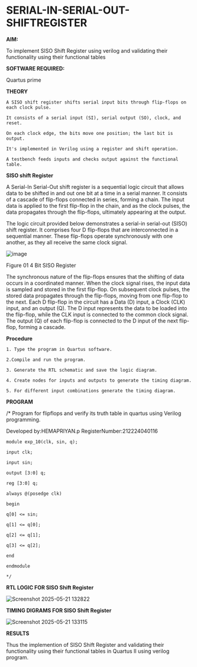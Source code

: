 # SERIAL-IN-SERIAL-OUT-SHIFTREGISTER

**AIM:**

To implement  SISO Shift Register using verilog and validating their functionality using their functional tables

**SOFTWARE REQUIRED:**

Quartus prime

**THEORY**
```
A SISO shift register shifts serial input bits through flip-flops on each clock pulse.

It consists of a serial input (SI), serial output (SO), clock, and reset.

On each clock edge, the bits move one position; the last bit is output.

It's implemented in Verilog using a register and shift operation.

A testbench feeds inputs and checks output against the functional table.
```


**SISO shift Register**

A Serial-In Serial-Out shift register is a sequential logic circuit that allows data to be shifted in and out one bit at a time in a serial manner. It consists of a cascade of flip-flops connected in series, forming a chain. The input data is applied to the first flip-flop in the chain, and as the clock pulses, the data propagates through the flip-flops, ultimately appearing at the output.

The logic circuit provided below demonstrates a serial-in serial-out (SISO) shift register. It comprises four D flip-flops that are interconnected in a sequential manner. These flip-flops operate synchronously with one another, as they all receive the same clock signal.

![image](https://github.com/naavaneetha/SERIAL-IN-SERIAL-OUT-SHIFTREGISTER/assets/154305477/e81c4072-37f9-46c6-8145-566764b74c3a)

Figure 01 4 Bit SISO Register

The synchronous nature of the flip-flops ensures that the shifting of data occurs in a coordinated manner. When the clock signal rises, the input data is sampled and stored in the first flip-flop. On subsequent clock pulses, the stored data propagates through the flip-flops, moving from one flip-flop to the next.
Each D flip-flop in the circuit has a Data (D) input, a Clock (CLK) input, and an output (Q). The D input represents the data to be loaded into the flip-flop, while the CLK input is connected to the common clock signal. The output (Q) of each flip-flop is connected to the D input of the next flip-flop, forming a cascade.

**Procedure**

```
1. Type the program in Quartus software.

2.Compile and run the program.

3. Generate the RTL schematic and save the logic diagram.

4. Create nodes for inputs and outputs to generate the timing diagram.

5. For different input combinations generate the timing diagram.
```

**PROGRAM**

/* Program for flipflops and verify its truth table in quartus using Verilog programming.

Developed by:HEMAPRIYAN.p RegisterNumber:212224040116
```
module exp_10(clk, sin, q);

input clk;

input sin;

output [3:0] q;

reg [3:0] q;

always @(posedge clk)

begin

q[0] <= sin;

q[1] <= q[0];

q[2] <= q[1];

q[3] <= q[2];

end

endmodule

*/
```
**RTL LOGIC FOR SISO Shift Register**




![Screenshot 2025-05-21 132822](https://github.com/user-attachments/assets/6eddbd54-29fc-4054-9f5e-7cd26a9fdbe5)

**TIMING DIGRAMS FOR SISO Shift Register**




![Screenshot 2025-05-21 133115](https://github.com/user-attachments/assets/c003c1ab-c295-4969-a6f6-c64a6fe671a1)


**RESULTS**



Thus the implemention of SISO Shift Register and validating their functionality using their functional tables in Quartus II using verilog program.

